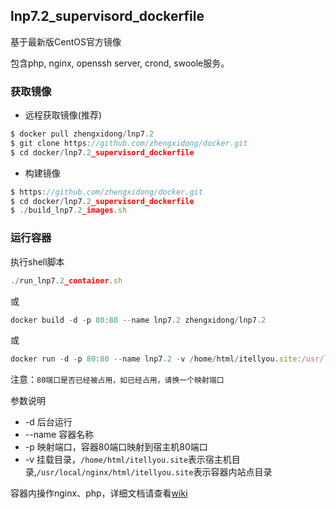 
## lnp7.2_supervisord_dockerfile

基于最新版CentOS官方镜像

包含php, nginx, openssh server, crond, swoole服务。

### 获取镜像

* 远程获取镜像(推荐)
```js
$ docker pull zhengxidong/lnp7.2
$ git clone https://github.com/zhengxidong/docker.git
$ cd docker/lnp7.2_supervisord_dockerfile
```
* 构建镜像
```js
$ https://github.com/zhengxidong/docker.git
$ cd docker/lnp7.2_supervisord_dockerfile
$ ./build_lnp7.2_images.sh
```

### 运行容器

执行shell脚本
```js
./run_lnp7.2_container.sh
```
或
```js
docker build -d -p 80:80 --name lnp7.2 zhengxidong/lnp7.2
```
或
```js
docker run -d -p 80:80 --name lnp7.2 -v /home/html/itellyou.site:/usr/local/nginx/html/itellyou.site zhengxidong/lnp7.2
```
注意：`80端口是否已经被占用，如已经占用，请换一个映射端口`

参数说明
* -d 后台运行
* --name 容器名称
* -p 映射端口，容器80端口映射到宿主机80端口
* -v 挂载目录，`/home/html/itellyou.site`表示宿主机目录,`/usr/local/nginx/html/itellyou.site`表示容器内站点目录

容器内操作nginx、php，详细文档请查看[wiki](https://github.com/zhengxidong/docker-dev/wiki)


